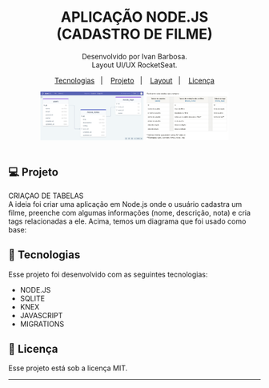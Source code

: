 <h1 align="center"> APLICAÇÃO NODE.JS <br> (CADASTRO DE FILME) </h1>

<p align="center">
Desenvolvido por Ivan Barbosa.<br>
Layout UI/UX RocketSeat.
</p>

<p align="center">
  <a href="#-tecnologias">Tecnologias</a>&nbsp;&nbsp;&nbsp;|&nbsp;&nbsp;&nbsp;
  <a href="#-projeto">Projeto</a>&nbsp;&nbsp;&nbsp;|&nbsp;&nbsp;&nbsp;
  <a href="#-layout">Layout</a>&nbsp;&nbsp;&nbsp;|&nbsp;&nbsp;&nbsp;
  <a href="#memo-licença">Licença</a>
</p>

<div align="center" >
  <img alt="License" src="./capas/Untitled.png" width="41%" display="flex" gap="5px" >
  <img alt="License" src="./capas/unt02.png" width="33%" display="flex" gap="5px">
</div>

<br>

## 💻 Projeto

CRIAÇAO DE TABELAS<br>
A ideia foi criar uma aplicação em Node.js onde o usuário cadastra um filme, preenche com algumas informações (nome, descrição, nota) e cria tags relacionadas a ele.
Acima, temos um diagrama que foi usado como base:

## 🚀 Tecnologias

Esse projeto foi desenvolvido com as seguintes tecnologias:

- NODE.JS
- SQLITE
- KNEX
- JAVASCRIPT
- MIGRATIONS

## :memo: Licença

Esse projeto está sob a licença MIT.

---
